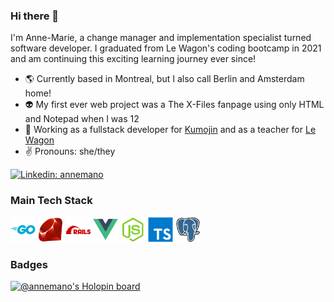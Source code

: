 ### Hi there 👋

I'm Anne-Marie, a change manager and implementation specialist turned software developer. I graduated from Le Wagon's coding bootcamp in 2021 and am continuing this exciting learning journey ever since!

- 🌎 Currently based in Montreal, but I also call Berlin and Amsterdam home!
- 👽 My first ever web project was a The X-Files fanpage using only HTML and Notepad when I was 12
- 🔭 Working as a fullstack developer for [Kumojin](https://github.com/kumojin) and as a teacher for [Le Wagon](https://github.com/lewagon)
- ✌️ Pronouns: she/they

[![Linkedin: annemano](https://img.shields.io/badge/-annemano-blue?style=flat-square&logo=Linkedin&logoColor=white&link=https://www.linkedin.com/in/annemano/)](https://www.linkedin.com/in/annemano/)

### Main Tech Stack
<div>
  <img src="https://github.com/devicons/devicon/blob/master/icons/go/go-original-wordmark.svg" title="Go" alt="Go" width="40" height="40"/>
  <img src="https://github.com/devicons/devicon/blob/master/icons/ruby/ruby-original.svg" title="Ruby" alt="Ruby" width="40" height="40"/>  
  <img src="https://github.com/devicons/devicon/blob/master/icons/rails/rails-plain-wordmark.svg" title="Rails" alt="Rails" width="40" height="40"/>
  <img src="https://github.com/devicons/devicon/blob/master/icons/vuejs/vuejs-original.svg" title="Vue" alt="Vue" width="40" height="40"/>
  <img src="https://github.com/devicons/devicon/blob/master/icons/nodejs/nodejs-original.svg" title="Node" alt="Node" width="40" height="40"/>
  <img src="https://github.com/devicons/devicon/blob/master/icons/typescript/typescript-original.svg" title="TS" alt="TS" width="40" height="40"/> 
  <img src="https://github.com/devicons/devicon/blob/master/icons/postgresql/postgresql-original.svg" title="PostgreSQL" alt="PostgreSQL" width="40" height="40"/>
</div>

### Badges
[![@annemano's Holopin board](https://holopin.me/annemano)](https://holopin.io/@annemano)
